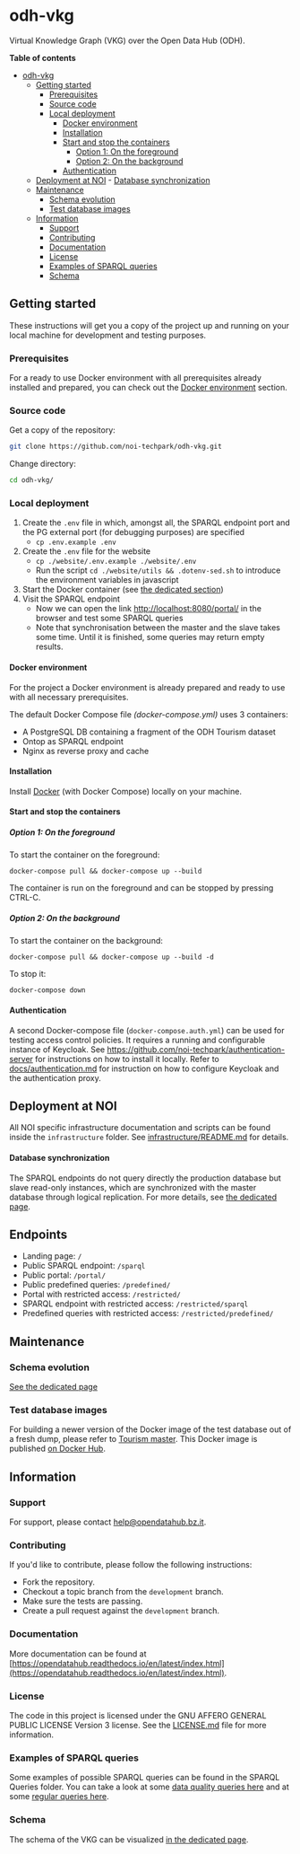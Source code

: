 # odh-vkg

Virtual Knowledge Graph (VKG) over the Open Data Hub (ODH).

**Table of contents**
- [odh-vkg](#odh-vkg)
	- [Getting started](#getting-started)
		- [Prerequisites](#prerequisites)
		- [Source code](#source-code)
		- [Local deployment](#local-deployment)
			- [Docker environment](#docker-environment)
			- [Installation](#installation)
			- [Start and stop the containers](#start-and-stop-the-containers)
				- [Option 1: On the foreground](#option-1-on-the-foreground)
				- [Option 2: On the background](#option-2-on-the-background)
			- [Authentication](#authentication)
	- [Deployment at NOI](#deployment-at-noi)
			- [Database synchronization](#database-synchronization)
	- [Maintenance](#maintenance)
		- [Schema evolution](#schema-evolution)
		- [Test database images](#test-database-images)
	- [Information](#information)
		- [Support](#support)
		- [Contributing](#contributing)
		- [Documentation](#documentation)
		- [License](#license)
		- [Examples of SPARQL queries](#examples-of-sparql-queries)
		- [Schema](#schema)

## Getting started

These instructions will get you a copy of the project up and running
on your local machine for development and testing purposes.

### Prerequisites

For a ready to use Docker environment with all prerequisites already installed
and prepared, you can check out the [Docker environment](#docker-environment)
section.

### Source code

Get a copy of the repository:

```bash
git clone https://github.com/noi-techpark/odh-vkg.git
```

Change directory:

```bash
cd odh-vkg/
```

### Local deployment

1. Create the `.env` file in which, amongst all, the SPARQL endpoint port and
   the PG external port (for debugging purposes) are specified
   * `cp .env.example .env`
2. Create the `.env` file for the website
    * `cp ./website/.env.example ./website/.env`
    * Run the script `cd ./website/utils && .dotenv-sed.sh` to introduce the environment variables in javascript
3. Start the Docker container (see [the dedicated section](#Start-and-stop-the-containers))
4. Visit the SPARQL endpoint
   * Now we can open the link <http://localhost:8080/portal/> in the browser and test
     some SPARQL queries
   * Note that synchronisation between the master and the slave takes some time.
     Until it is finished, some queries may return empty results.

#### Docker environment
For the project a Docker environment is already prepared and ready to use with
all necessary prerequisites.

The default Docker Compose file *(docker-compose.yml)* uses 3 containers:
 - A PostgreSQL  DB containing a fragment of the ODH Tourism dataset
 - Ontop as SPARQL endpoint
 - Nginx as reverse proxy and cache


#### Installation

Install [Docker](https://docs.docker.com/install/) (with Docker Compose) locally on your machine.

#### Start and stop the containers

##### Option 1: On the foreground

To start the container on the foreground:
```
docker-compose pull && docker-compose up --build
```
The container is run on the foreground and can be stopped by pressing CTRL-C.

##### Option 2: On the background

To start the container on the background:
```
docker-compose pull && docker-compose up --build -d
```

To stop it:
```
docker-compose down
```

#### Authentication
A second Docker-compose file (`docker-compose.auth.yml`) can be used for testing
access control policies. It requires a running and configurable instance of
Keycloak. See https://github.com/noi-techpark/authentication-server for
instructions on how to install it locally. Refer to [docs/authentication.md](docs/authentication.md) for instruction on how to configure Keycloak and the authentication proxy.

## Deployment at NOI

All NOI specific infrastructure documentation and scripts can be found inside
the `infrastructure` folder. See
[infrastructure/README.md](infrastructure/README.md) for details.

#### Database synchronization
The SPARQL endpoints do not query directly the production database but slave
read-only instances, which are synchronized with the master database through
logical replication. For more details, see [the dedicated
page](https://github.com/noi-techpark/documentation/blob/master/logical-replication.md).

## Endpoints

 - Landing page: `/`
 - Public SPARQL endpoint: `/sparql`
 - Public portal: `/portal/`
 - Public predefined queries: `/predefined/`
 - Portal with restricted access: `/restricted/`
 - SPARQL endpoint with restricted access: `/restricted/sparql`
 - Predefined queries with restricted access: `/restricted/predefined/`



## Maintenance

### Schema evolution

[See the dedicated page](docs/schema-evolution.md)

### Test database images
For building a newer version of the Docker image of the test database out of a
fresh dump, please refer to [Tourism master](docs/test-tourism-master.md). This
Docker image is published [on Docker
Hub](https://hub.docker.com/r/ontopicvkg/odh-tourism-db).


## Information

### Support
For support, please contact
[help@opendatahub.bz.it](mailto:help@opendatahub.bz.it).

### Contributing
If you'd like to contribute, please follow the following instructions:
- Fork the repository.
- Checkout a topic branch from the `development` branch.
- Make sure the tests are passing.
- Create a pull request against the `development` branch.

### Documentation
More documentation can be found at
[https://opendatahub.readthedocs.io/en/latest/index.html](https://opendatahub.readthedocs.io/en/latest/index.html).

### License
The code in this project is licensed under the GNU AFFERO GENERAL PUBLIC LICENSE
Version 3 license. See the [LICENSE.md](LICENSE.md) file for more information.

### Examples of SPARQL queries
Some examples of possible SPARQL queries can be found in the SPARQL Queries
folder. You can take a look at some [data quality queries
here](sparql_queries/dataquality.md) and at some [regular queries
here](sparql_queries/regular.md).

### Schema
The schema of the VKG can be visualized [in the dedicated
page](sparql_queries/schema.md).
